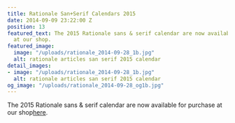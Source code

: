 ```yaml
---
title: Rationale San+Serif Calendars 2015
date: 2014-09-09 23:22:00 Z
position: 13
featured_text: The 2015 Rationale sans & serif calendar are now available for purchase
  at our shop.
featured_image:
  image: "/uploads/rationale_2014-09-28_1b.jpg"
  alt: rationale articles san serif 2015 calendar
detail_images:
- image: "/uploads/rationale_2014-09-28_1b.jpg"
  alt: rationale articles san serif 2015 calendar
og_image: "/uploads/rationale_2014-09-28_og1b.jpg"
---
```


The 2015 Rationale sans & serif calendar are now available for purchase at our shop[here](https://rationale-design.com/shop/).